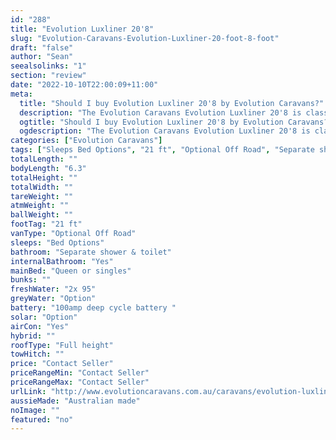 ```yaml
---
id: "288"
title: "Evolution Luxliner 20'8"
slug: "Evolution-Caravans-Evolution-Luxliner-20-foot-8-foot"
draft: "false"
author: "Sean"
seealsolinks: "1"
section: "review"
date: "2022-10-10T22:00:09+11:00"
meta:
  title: "Should I buy Evolution Luxliner 20'8 by Evolution Caravans?"
  description: "The Evolution Caravans Evolution Luxliner 20'8 is classed as Optional Off Road, and sleeps Bed Options people. It is Australian made and comes in at 21 ft. It generally has Separate shower & toilet."
  ogtitle: "Should I buy Evolution Luxliner 20'8 by Evolution Caravans?"
  ogdescription: "The Evolution Caravans Evolution Luxliner 20'8 is classed as Optional Off Road, and sleeps Bed Options people. It is Australian made and comes in at 21 ft. It generally has Separate shower & toilet."
categories: ["Evolution Caravans"]
tags: ["Sleeps Bed Options", "21 ft", "Optional Off Road", "Separate shower & toilet", "Full height", "Price Unknown", "Australian made"]
totalLength: ""
bodyLength: "6.3"
totalHeight: ""
totalWidth: ""
tareWeight: ""
atmWeight: ""
ballWeight: ""
footTag: "21 ft"
vanType: "Optional Off Road"
sleeps: "Bed Options"
bathroom: "Separate shower & toilet"
internalBathroom: "Yes"
mainBed: "Queen or singles"
bunks: ""
freshWater: "2x 95"
greyWater: "Option"
battery: "100amp deep cycle battery "
solar: "Option"
airCon: "Yes"
hybrid: ""
roofType: "Full height"
towHitch: ""
price: "Contact Seller"
priceRangeMin: "Contact Seller"
priceRangeMax: "Contact Seller"
urlLink: "http://www.evolutioncaravans.com.au/caravans/evolution-luxliner-21%E2%80%99"
aussieMade: "Australian made"
noImage: ""
featured: "no"
---
```

